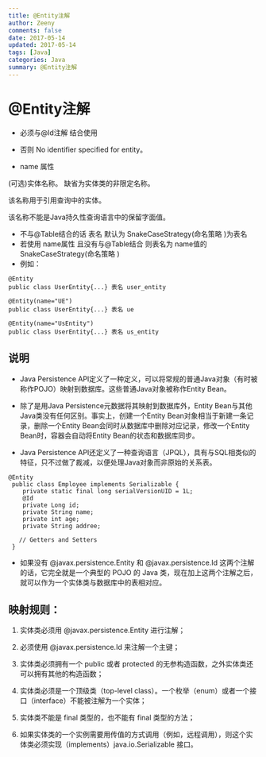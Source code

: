 ```yaml
---
title: @Entity注解
author: Zeeny
comments: false
date: 2017-05-14
updated: 2017-05-14
tags: [Java]
categories: Java
summary: @Entity注解
---
```



# @Entity注解

* 必须与@Id注解 结合使用 

* 否则 No identifier specified for entity。

* name 属性  

<p>(可选)实体名称。 缺省为实体类的非限定名称。</p>   
<p>该名称用于引用查询中的实体。</p>  
<p>该名称不能是Java持久性查询语言中的保留字面值。 </p>

* 不与@Table结合的话 表名 默认为 SnakeCaseStrategy(命名策略 )为表名  
* 若使用 name属性 且没有与@Table结合 则表名为 name值的SnakeCaseStrategy(命名策略 )  
* 例如：

```  
@Entity  
public class UserEntity{...} 表名 user_entity  

@Entity(name="UE")  
public class UserEntity{...} 表名 ue  

@Entity(name="UsEntity")  
public class UserEntity{...} 表名 us_entity  
```

## 说明
 
* Java Persistence API定义了一种定义，可以将常规的普通Java对象（有时被称作POJO）映射到数据库。这些普通Java对象被称作Entity Bean。
        
* 除了是用Java Persistence元数据将其映射到数据库外，Entity Bean与其他Java类没有任何区别。事实上，创建一个Entity Bean对象相当于新建一条记录，删除一个Entity Bean会同时从数据库中删除对应记录，修改一个Entity Bean时，容器会自动将Entity Bean的状态和数据库同步。

* Java Persistence API还定义了一种查询语言（JPQL），具有与SQL相类似的特征，只不过做了裁减，以便处理Java对象而非原始的关系表。

```
@Entity 
 public class Employee implements Serializable { 
    private static final long serialVersionUID = 1L; 
    @Id 
    private Long id; 
    private String name; 
    private int age; 
    private String addree; 
    
   // Getters and Setters 
 }
```

*  如果没有 @javax.persistence.Entity 和 @javax.persistence.Id 这两个注解的话，它完全就是一个典型的 POJO 的 Java 类，现在加上这两个注解之后，就可以作为一个实体类与数据库中的表相对应。


## 映射规则：

1. 实体类必须用 @javax.persistence.Entity 进行注解；

2. 必须使用 @javax.persistence.Id 来注解一个主键；

3. 实体类必须拥有一个 public 或者 protected 的无参构造函数，之外实体类还可以拥有其他的构造函数；

4. 实体类必须是一个顶级类（top-level class）。一个枚举（enum）或者一个接口（interface）不能被注解为一个实体；

5. 实体类不能是 final 类型的，也不能有 final 类型的方法；

6. 如果实体类的一个实例需要用传值的方式调用（例如，远程调用），则这个实体类必须实现（implements）java.io.Serializable 接口。
